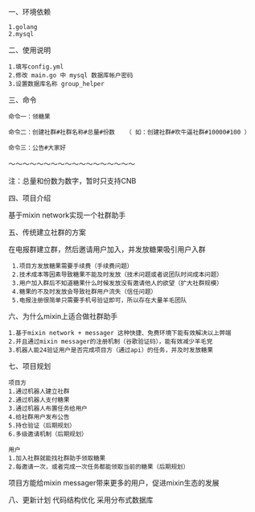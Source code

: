 
一、环境依赖
	
	1.golang 
	2.mysql

二、使用说明

	1.填写config.yml
	2.修改 main.go 中 mysql 数据库帐户密码
	3.设置数据库名称 group_helper


三、命令

	命令一：领糖果

	命令二：创建社群#社群名称#总量#份数   （ 如：创建社群#吹牛逼社群#10000#100 ）

	命令三：公告#大家好

～～～～～～～～～～～～～～～～～～

注：总量和份数为数字，暂时只支持CNB

四、项目介绍

基于mixin network实现一个社群助手

五、传统建立社群的方案

在电报群建立群，然后邀请用户加入，并发放糖果吸引用户入群

	 1.项目方发放糖果需要手续费（手续费问题）
	 2.技术成本等因素导致糖果不能及时发放（技术问题或者说团队时间成本问题）
	 3.用户加入群后不知道糖果什么时候发放没有邀请他人的欲望（扩大社群规模）
	 4.糖果的不及时发放会导致社群用户流失（信任问题）
	 5.电报注册很简单只需要手机号验证即可，所以存在大量羊毛团队

六、为什么mixin上适合做社群助手
	
	1.基于mixin network + messager 这种快捷、免费环境下能有效解决以上弊端
	2.并且通过mixin messager的注册机制（谷歌验证码），能有效减少羊毛党
	3.机器人能24验证用户是否完成项目方（通过api）的任务，并及时发放糖果

七、项目规划
	
	项目方
	1.通过机器人建立社群  
	2.通过机器人支付糖果  
	3.通过机器人布置任务给用户
	4.给社群用户发布公告 
	5.持仓验证（后期规划）
	6.多级邀请机制（后期规划）

	用户
	1.加入社群就能找社群助手领取糖果
	2.每邀请一次，或者完成一次任务都能领取当前的糖果（后期规划）


项目方能给mixin messager带来更多的用户，促进mixin生态的发展

八、更新计划
	代码结构优化
	采用分布式数据库
